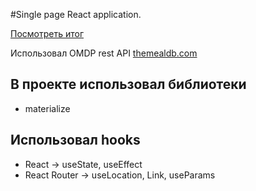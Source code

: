 #Single page React application.

[Посмотреть итог](https://denis-pankov.github.io/react-meal/)

Использовал OMDP rest API [themealdb.com](https://www.themealdb.com/api.php)

## В проекте использовал библиотеки

* materialize

## Использовал hooks

* React -> useState, useEffect
* React Router -> useLocation, Link, useParams

